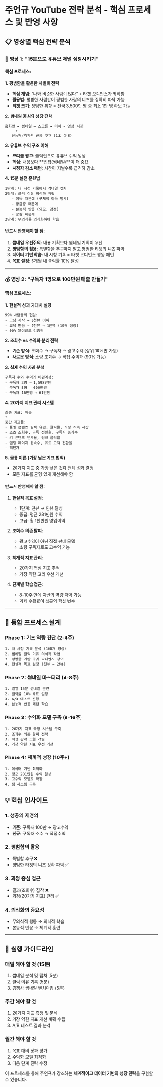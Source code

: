 # 주언규 YouTube 전략 분석 - 핵심 프로세스 및 반영 사항

## 📋 영상별 핵심 전략 분석

### 🎯 영상 1: "15분으로 유튜브 채널 성장시키기"

#### **핵심 프로세스:**

**1. 평범함을 활용한 차별화 전략**
- **핵심 개념**: "나와 비슷한 사람이 많다" = 타겟 오디언스가 명확함
- **활용법**: 평범한 사람만이 평범한 사람의 니즈를 정확히 파악 가능
- **타겟 크기**: 평범한 취향 = 전국 3,500만 명 중 최소 1만 명 확보 가능

**2. 썸네일 중심의 성장 전략**
```
홈화면 → 썸네일 → 스크롤 → 터치 → 영상 시청
     ↑
   본능적/즉각적 반응 구간 (1초 이내)
```

**3. 유튜브 수익 구조 이해**
- **프리롤 광고**: 클릭만으로 유튜브 수익 발생
- **핵심**: 내용보다 **진입(썸네일)**이 더 중요
- **시청자 감소 패턴**: 시간이 지날수록 급격히 감소

**4. 15분 실전 훈련법**
```
1단계: 내 시청 기록에서 썸네일 캡처
2단계: 클릭 이유 의식화 작업
   - 이득 때문에 (구체적 이득 명시)
   - 궁금증 때문에
   - 본능적 반응 (외모, 감정)
   - 공감 때문에
3단계: 무의식을 의식화하여 학습
```

#### **반드시 반영해야 할 점:**

1. **썸네일 우선주의**: 내용 기획보다 썸네일 기획이 우선
2. **평범함의 활용**: 특별함을 추구하지 말고 평범한 타겟의 니즈 파악
3. **데이터 기반 학습**: 내 시청 기록 = 타겟 오디언스 행동 패턴
4. **목표 설정**: 6개월 내 클릭률 10% 달성

---

### 💰 영상 2: "구독자 1명으로 100만원 매출 만들기"

#### **핵심 프로세스:**

**1. 현실적 성과 기대치 설정**
```
99% 사람들의 현실:
- 그냥 시작 → 1천뷰 이하
- 교육 받음 → 1천뷰 → 1만뷰 (10배 성장)
- 90% 달성률로 검증됨
```

**2. 조회수 vs 수익화 분리 전략**
- **기존 방식**: 조회수 → 구독자 → 광고수익 (상위 10%만 가능)
- **새로운 방식**: 소량 조회수 → 직접 수익화 (90% 가능)

**3. 실제 수익 사례 분석**
```
구독자 수와 수익의 비관계성:
- 구독자 3명 → 1,598만원
- 구독자 5명 → 600만원  
- 구독자 16만명 → 61만원
```

**4. 20가지 지표 관리 시스템**
```
최종 지표: 매출
↑
중간 지표들:
- 풀링 콘텐츠 탐색 유입, 클릭률, 시청 지속 시간
- 쇼츠 조회수, 구독 전환율, 구독자 증가수
- 키 콘텐츠 연계율, 링크 클릭률
- 랜딩 페이지 접속수, 유료 고객 전환율
- 객단가
```

**5. 물통 이론 (가장 낮은 지표 법칙)**
- 20가지 지표 중 가장 낮은 것이 전체 성과 결정
- 모든 지표를 균형 있게 개선해야 함

#### **반드시 반영해야 할 점:**

1. **현실적 목표 설정**: 
   - 1단계: 천뷰 → 만뷰 달성
   - 중급: 평균 281만원 수익
   - 고급: 월 1천만원 영업이익

2. **조회수 의존 탈피**: 
   - 광고수익이 아닌 직접 판매 모델
   - 소량 구독자로도 고수익 가능

3. **체계적 지표 관리**: 
   - 20가지 핵심 지표 추적
   - 가장 약한 고리 우선 개선

4. **단계별 학습 접근**:
   - 8-10주 만에 자신의 역량 파악 가능
   - 과제 수행률이 성공의 핵심 변수

---

## 🎯 통합 프로세스 설계

### **Phase 1: 기초 역량 진단 (2-4주)**
```
1. 내 시청 기록 분석 (100개 영상)
2. 썸네일 클릭 이유 의식화 작업
3. 평범함 기반 타겟 오디언스 정의
4. 현실적 목표 설정 (천뷰 → 만뷰)
```

### **Phase 2: 썸네일 마스터리 (4-8주)**
```
1. 일일 15분 썸네일 훈련
2. 클릭률 10% 목표 설정
3. A/B 테스트 진행
4. 본능적 반응 패턴 학습
```

### **Phase 3: 수익화 모델 구축 (8-16주)**
```
1. 20가지 지표 측정 시스템 구축
2. 조회수 의존 탈피 전략
3. 직접 판매 모델 개발
4. 가장 약한 지표 우선 개선
```

### **Phase 4: 체계적 성장 (16주+)**
```
1. 데이터 기반 최적화
2. 평균 281만원 수익 달성
3. 고수익 모델로 확장
4. 팀 시스템 구축
```

## 💡 핵심 인사이트

### **1. 성공의 재정의**
- **기존**: 구독자 100만 → 광고수익
- **신규**: 구독자 소수 → 직접수익

### **2. 평범함의 활용**
- 특별함 추구 ❌
- 평범한 타겟의 니즈 정확 파악 ✅

### **3. 과정 중심 접근**
- 결과(조회수) 집착 ❌  
- 과정(20가지 지표) 관리 ✅

### **4. 의식화의 중요성**
- 무의식적 행동 → 의식적 학습
- 본능적 반응 → 체계적 훈련

---

## 🚀 실행 가이드라인

### **매일 해야 할 것 (15분)**
1. 썸네일 분석 및 캡처 (5분)
2. 클릭 이유 기록 (5분)  
3. 경쟁사 썸네일 벤치마킹 (5분)

### **주간 해야 할 것**
1. 20가지 지표 측정 및 분석
2. 가장 약한 지표 개선 계획 수립
3. A/B 테스트 결과 분석

### **월간 해야 할 것**
1. 목표 대비 성과 평가
2. 수익화 모델 최적화
3. 다음 단계 전략 수정

이 프로세스를 통해 주언규가 강조하는 **체계적이고 데이터 기반의 성장 전략**을 구현할 수 있습니다.


